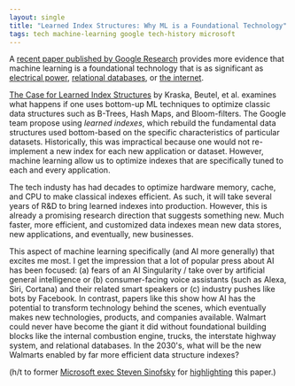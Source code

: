 ```yaml
---
layout: single
title: "Learned Index Structures: Why ML is a Foundational Technology"
tags: tech machine-learning google tech-history microsoft
---
```


A [recent paper published by Google Research](https://www.arxiv-vanity.com/papers/1712.01208v1/) provides more evidence that machine learning is a foundational technology that is as significant as [electrical power](http://www.slate.com/articles/arts/the_undercover_economist/2007/06/the_shock_of_the_new.html), [relational databases](/blog/2017/relational-database-systems-and-ai/), or [the internet](https://stratechery.com/2017/defining-aggregators/).

[The Case for Learned Index Structures](https://www.arxiv-vanity.com/papers/1712.01208v1/) by Kraska, Beutel, et al. examines what happens if one uses bottom-up ML techniques to optimize classic data structures such as B-Trees, Hash Maps, and Bloom-filters. The Google team propose using *learned indexes*, which rebuild the fundamental data structures used bottom-based on the specific characteristics of particular datasets. Historically, this was impractical because one would not re-implement a new index for each new application or dataset. However, machine learning allow us to optimize indexes that are specifically tuned to each and every application. 

The tech industy has had decades to optimize hardware memory, cache, and CPU to make classical indexes efficient. As such, it will take several years of R&D to bring learned indexes into production. However, this is already a promising research direction that suggests something new. Much faster, more efficient, and customized data indexes mean new data stores, new applications, and eventually, new businesses.

This aspect of machine learning specifically (and AI more generally) that excites me most. I get the impression that a lot of popular press about AI has been focused: (a) fears of an AI Singularity / take over by artificial general intelligence or (b) consumer-facing voice assistants (such as Alexa, Siri, Cortana) and their related smart speakers or (c) industry pushes like bots by Facebook. In contrast, papers like this show how AI has the potential to transform technology behind the scenes, which eventually makes new technologies, products, and companies available. Walmart could never have become the giant it did without foundational building blocks like the internal combustion engine, trucks, the interstate highway system, and relational databases. In the 2030's, what will be the new Walmarts enabled by far more efficient data structure indexes?

(h/t to former [Microsoft exec Steven Sinofsky](https://en.wikipedia.org/wiki/Steven_Sinofsky) for [highlighting](https://twitter.com/stevesi/status/940120951940825088) this paper.)